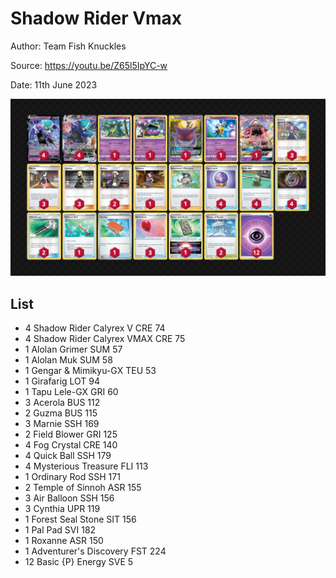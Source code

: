 # Shadow Rider Vmax

Author: Team Fish Knuckles

Source: <https://youtu.be/Z65l5IpYC-w>

Date: 11th June 2023

![decklist](../../images/SVI/Shadow%20Rider%20Vmax/3-%20Shadow%20Rider%20Vmax.png)

## List

* 4 Shadow Rider Calyrex V CRE 74
* 4 Shadow Rider Calyrex VMAX CRE 75
* 1 Alolan Grimer SUM 57
* 1 Alolan Muk SUM 58
* 1 Gengar & Mimikyu-GX TEU 53
* 1 Girafarig LOT 94
* 1 Tapu Lele-GX GRI 60
* 3 Acerola BUS 112
* 2 Guzma BUS 115
* 3 Marnie SSH 169
* 2 Field Blower GRI 125
* 4 Fog Crystal CRE 140
* 4 Quick Ball SSH 179
* 4 Mysterious Treasure FLI 113
* 1 Ordinary Rod SSH 171
* 2 Temple of Sinnoh ASR 155
* 3 Air Balloon SSH 156
* 3 Cynthia UPR 119
* 1 Forest Seal Stone SIT 156
* 1 Pal Pad SVI 182
* 1 Roxanne ASR 150
* 1 Adventurer's Discovery FST 224
* 12 Basic {P} Energy SVE 5

